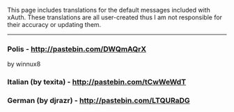 This page includes translations for the default messages included with xAuth. These translations are all user-created thus I am not responsible for their accuracy or updating them.
***
### Polis - http://pastebin.com/DWQmAQrX
by winnux8
### Italian (by texita) - http://pastebin.com/tCwWeWdT
### German (by djrazr) - http://pastebin.com/LTQURaDG